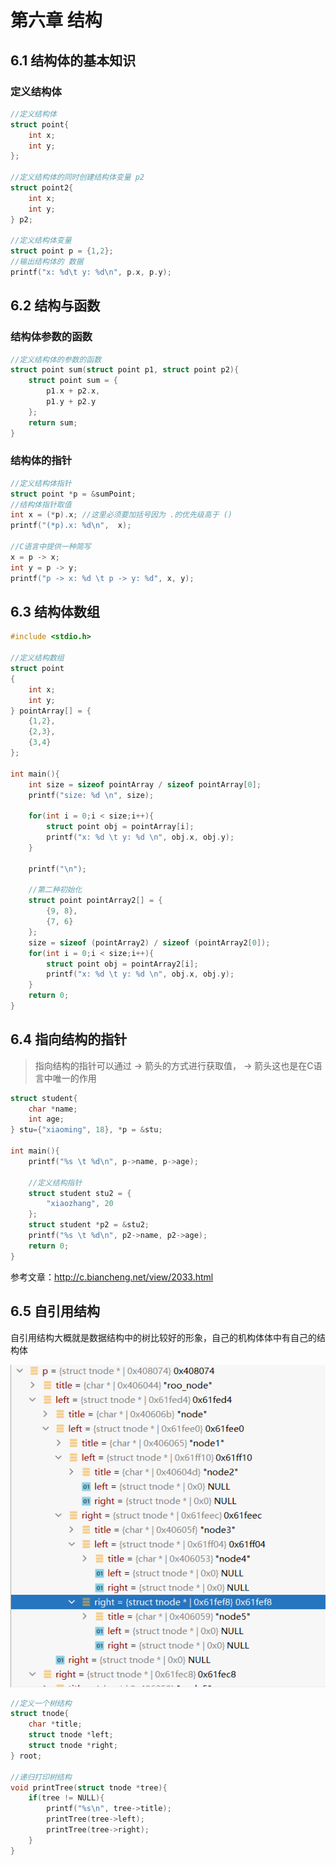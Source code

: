 # 第六章 结构

## 6.1 结构体的基本知识

### 定义结构体

```c
//定义结构体
struct point{
    int x;
    int y;
};

//定义结构体的同时创建结构体变量 p2
struct point2{
    int x;
    int y;
} p2;

//定义结构体变量
struct point p = {1,2};
//输出结构体的 数据
printf("x: %d\t y: %d\n", p.x, p.y);
```

## 6.2 结构与函数

### 结构体参数的函数

```c
//定义结构体的参数的函数
struct point sum(struct point p1, struct point p2){
    struct point sum = {
        p1.x + p2.x,
        p1.y + p2.y
    };
    return sum;
}
```

### 结构体的指针

```c
//定义结构体指针
struct point *p = &sumPoint;
//结构体指针取值
int x = (*p).x; //这里必须要加括号因为 .的优先级高于 ()
printf("(*p).x: %d\n",  x);

//C语言中提供一种简写
x = p -> x;
int y = p -> y;
printf("p -> x: %d \t p -> y: %d", x, y);
```

## 6.3 结构体数组

```c
#include <stdio.h>

//定义结构数组
struct point
{
    int x;
    int y;
} pointArray[] = {
    {1,2},
    {2,3},
    {3,4}
};

int main(){
    int size = sizeof pointArray / sizeof pointArray[0];
    printf("size: %d \n", size);

    for(int i = 0;i < size;i++){
        struct point obj = pointArray[i];
        printf("x: %d \t y: %d \n", obj.x, obj.y);
    }

    printf("\n");

    //第二种初始化
    struct point pointArray2[] = {
        {9, 8},
        {7, 6}
    };
    size = sizeof (pointArray2) / sizeof (pointArray2[0]);
    for(int i = 0;i < size;i++){
        struct point obj = pointArray2[i];
        printf("x: %d \t y: %d \n", obj.x, obj.y);
    }
    return 0;
}
```

## 6.4 指向结构的指针

> 指向结构的指针可以通过  -> 箭头的方式进行获取值， -> 箭头这也是在C语言中唯一的作用

```c
struct student{
    char *name;
    int age;
} stu={"xiaoming", 18}, *p = &stu;

int main(){
    printf("%s \t %d\n", p->name, p->age);

    //定义结构指针
    struct student stu2 = {
        "xiaozhang", 20
    };
    struct student *p2 = &stu2;
    printf("%s \t %d\n", p2->name, p2->age);
    return 0;
}
```

参考文章：http://c.biancheng.net/view/2033.html

## 6.5 自引用结构

自引用结构大概就是数据结构中的树比较好的形象，自己的机构体体中有自己的结构体

![image-20211227230524467](README.assets/image-20211227230524467.png)

```c
//定义一个树结构
struct tnode{
    char *title;
    struct tnode *left;
    struct tnode *right;
} root;

//递归打印树结构
void printTree(struct tnode *tree){
    if(tree != NULL){
        printf("%s\n", tree->title);
        printTree(tree->left);
        printTree(tree->right);
    }
}
```

